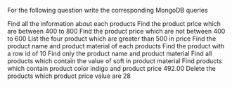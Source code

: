 For the following question write the corresponding MongoDB queries

Find all the information about each products
Find the product price which are between 400 to 800
Find the product price which are not between 400 to 600
List the four product which are greater than 500 in price 
Find the product name and product material of each products
Find the product with a row id of 10
Find only the product name and product material
Find all products which contain the value of soft in product material 
Find products which contain product color indigo  and product price 492.00
Delete the products which product price value are 28

